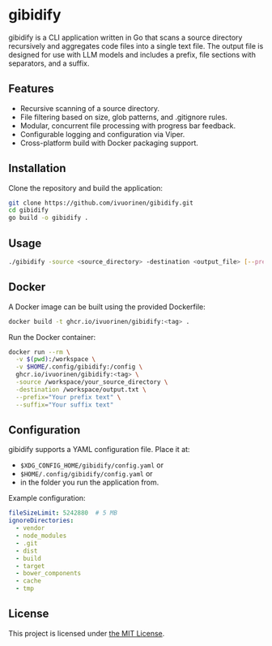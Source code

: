 # gibidify

gibidify is a CLI application written in Go that scans a source directory
recursively and aggregates code files into a single text file. The output
file is designed for use with LLM models and includes a prefix,
file sections with separators, and a suffix.

## Features

- Recursive scanning of a source directory.
- File filtering based on size, glob patterns, and .gitignore rules.
- Modular, concurrent file processing with progress bar feedback.
- Configurable logging and configuration via Viper.
- Cross-platform build with Docker packaging support.

## Installation

Clone the repository and build the application:

```bash
git clone https://github.com/ivuorinen/gibidify.git
cd gibidify
go build -o gibidify .
```

## Usage

```bash
./gibidify -source <source_directory> -destination <output_file> [--prefix="..."] [--suffix="..."]
```

## Docker

A Docker image can be built using the provided Dockerfile:

```bash
docker build -t ghcr.io/ivuorinen/gibidify:<tag> .
```

Run the Docker container:

```bash
docker run --rm \
  -v $(pwd):/workspace \
  -v $HOME/.config/gibidify:/config \
  ghcr.io/ivuorinen/gibidify:<tag> \
  -source /workspace/your_source_directory \
  -destination /workspace/output.txt \
  --prefix="Your prefix text" \
  --suffix="Your suffix text"
```

## Configuration

gibidify supports a YAML configuration file. Place it at:

- `$XDG_CONFIG_HOME/gibidify/config.yaml` or
- `$HOME/.config/gibidify/config.yaml` or
- in the folder you run the application from.

Example configuration:

```yaml
fileSizeLimit: 5242880  # 5 MB
ignoreDirectories:
  - vendor
  - node_modules
  - .git
  - dist
  - build
  - target
  - bower_components
  - cache
  - tmp
```

## License

This project is licensed under [the MIT License](LICENSE).
